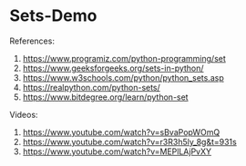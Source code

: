 # Sets-Demo

References:

1) https://www.programiz.com/python-programming/set
2) https://www.geeksforgeeks.org/sets-in-python/
3) https://www.w3schools.com/python/python_sets.asp
4) https://realpython.com/python-sets/
5) https://www.bitdegree.org/learn/python-set

Videos: 

1) https://www.youtube.com/watch?v=sBvaPopWOmQ
2) https://www.youtube.com/watch?v=r3R3h5ly_8g&t=931s
3) https://www.youtube.com/watch?v=MEPlLAjPvXY
